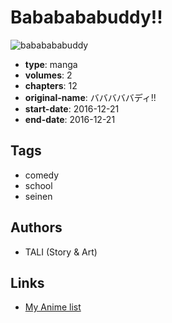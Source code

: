 # Bababababuddy!!

![bababababuddy](https://cdn.myanimelist.net/images/manga/3/246916.jpg)

-   **type**: manga
-   **volumes**: 2
-   **chapters**: 12
-   **original-name**: バババババディ!!
-   **start-date**: 2016-12-21
-   **end-date**: 2016-12-21

## Tags

-   comedy
-   school
-   seinen

## Authors

-   TALI (Story & Art)

## Links

-   [My Anime list](https://myanimelist.net/manga/137872/Bababababuddy)
